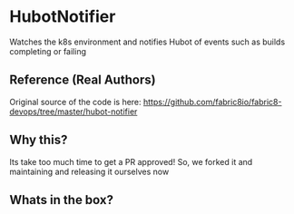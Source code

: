 # HubotNotifier
Watches the k8s environment and notifies Hubot of events such as builds completing or failing

## Reference (Real Authors)

Original source of the code is here: https://github.com/fabric8io/fabric8-devops/tree/master/hubot-notifier

## Why this?

Its take too much time to get a PR approved! So, we forked it and maintaining and releasing it ourselves now

## Whats in the box?

